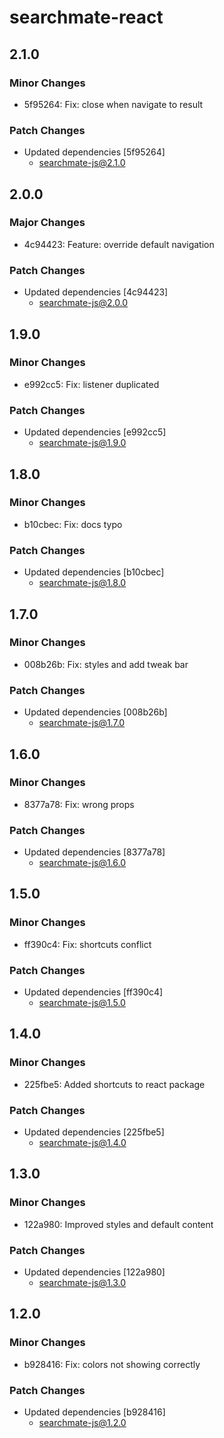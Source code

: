 # searchmate-react

## 2.1.0

### Minor Changes

- 5f95264: Fix: close when navigate to result

### Patch Changes

- Updated dependencies [5f95264]
  - searchmate-js@2.1.0

## 2.0.0

### Major Changes

- 4c94423: Feature: override default navigation

### Patch Changes

- Updated dependencies [4c94423]
  - searchmate-js@2.0.0

## 1.9.0

### Minor Changes

- e992cc5: Fix: listener duplicated

### Patch Changes

- Updated dependencies [e992cc5]
  - searchmate-js@1.9.0

## 1.8.0

### Minor Changes

- b10cbec: Fix: docs typo

### Patch Changes

- Updated dependencies [b10cbec]
  - searchmate-js@1.8.0

## 1.7.0

### Minor Changes

- 008b26b: Fix: styles and add tweak bar

### Patch Changes

- Updated dependencies [008b26b]
  - searchmate-js@1.7.0

## 1.6.0

### Minor Changes

- 8377a78: Fix: wrong props

### Patch Changes

- Updated dependencies [8377a78]
  - searchmate-js@1.6.0

## 1.5.0

### Minor Changes

- ff390c4: Fix: shortcuts conflict

### Patch Changes

- Updated dependencies [ff390c4]
  - searchmate-js@1.5.0

## 1.4.0

### Minor Changes

- 225fbe5: Added shortcuts to react package

### Patch Changes

- Updated dependencies [225fbe5]
  - searchmate-js@1.4.0

## 1.3.0

### Minor Changes

- 122a980: Improved styles and default content

### Patch Changes

- Updated dependencies [122a980]
  - searchmate-js@1.3.0

## 1.2.0

### Minor Changes

- b928416: Fix: colors not showing correctly

### Patch Changes

- Updated dependencies [b928416]
  - searchmate-js@1.2.0
